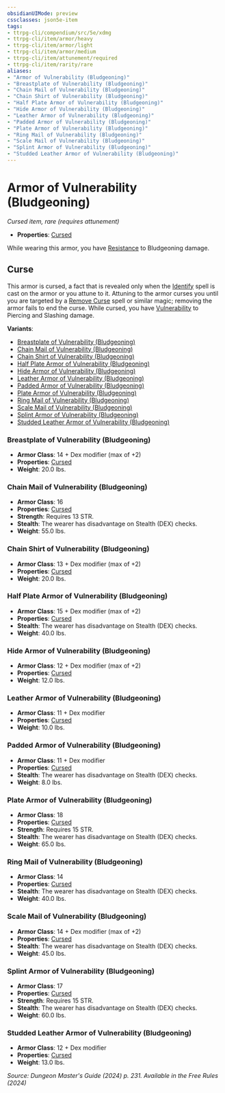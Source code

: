 ```yaml
---
obsidianUIMode: preview
cssclasses: json5e-item
tags:
- ttrpg-cli/compendium/src/5e/xdmg
- ttrpg-cli/item/armor/heavy
- ttrpg-cli/item/armor/light
- ttrpg-cli/item/armor/medium
- ttrpg-cli/item/attunement/required
- ttrpg-cli/item/rarity/rare
aliases: 
- "Armor of Vulnerability (Bludgeoning)"
- "Breastplate of Vulnerability (Bludgeoning)"
- "Chain Mail of Vulnerability (Bludgeoning)"
- "Chain Shirt of Vulnerability (Bludgeoning)"
- "Half Plate Armor of Vulnerability (Bludgeoning)"
- "Hide Armor of Vulnerability (Bludgeoning)"
- "Leather Armor of Vulnerability (Bludgeoning)"
- "Padded Armor of Vulnerability (Bludgeoning)"
- "Plate Armor of Vulnerability (Bludgeoning)"
- "Ring Mail of Vulnerability (Bludgeoning)"
- "Scale Mail of Vulnerability (Bludgeoning)"
- "Splint Armor of Vulnerability (Bludgeoning)"
- "Studded Leather Armor of Vulnerability (Bludgeoning)"
---
```

# Armor of Vulnerability (Bludgeoning)
*Cursed item, rare (requires attunement)*  


- **Properties**: [Cursed](2-Mechanics/CLI/rules/item-properties.md#Cursed%20Items)

While wearing this armor, you have [Resistance](2-Mechanics/CLI/rules/variant-rules/resistance-xphb.md) to Bludgeoning damage.

## Curse

This armor is cursed, a fact that is revealed only when the [Identify](2-Mechanics/CLI/spells/identify-xphb.md) spell is cast on the armor or you attune to it. Attuning to the armor curses you until you are targeted by a [Remove Curse](2-Mechanics/CLI/spells/remove-curse-xphb.md) spell or similar magic; removing the armor fails to end the curse. While cursed, you have [Vulnerability](2-Mechanics/CLI/rules/variant-rules/vulnerability-xphb.md) to Piercing and Slashing damage.

**Variants**:
- [Breastplate of Vulnerability (Bludgeoning)](#Breastplate%20of%20Vulnerability%20(Bludgeoning))
- [Chain Mail of Vulnerability (Bludgeoning)](#Chain%20Mail%20of%20Vulnerability%20(Bludgeoning))
- [Chain Shirt of Vulnerability (Bludgeoning)](#Chain%20Shirt%20of%20Vulnerability%20(Bludgeoning))
- [Half Plate Armor of Vulnerability (Bludgeoning)](#Half%20Plate%20Armor%20of%20Vulnerability%20(Bludgeoning))
- [Hide Armor of Vulnerability (Bludgeoning)](#Hide%20Armor%20of%20Vulnerability%20(Bludgeoning))
- [Leather Armor of Vulnerability (Bludgeoning)](#Leather%20Armor%20of%20Vulnerability%20(Bludgeoning))
- [Padded Armor of Vulnerability (Bludgeoning)](#Padded%20Armor%20of%20Vulnerability%20(Bludgeoning))
- [Plate Armor of Vulnerability (Bludgeoning)](#Plate%20Armor%20of%20Vulnerability%20(Bludgeoning))
- [Ring Mail of Vulnerability (Bludgeoning)](#Ring%20Mail%20of%20Vulnerability%20(Bludgeoning))
- [Scale Mail of Vulnerability (Bludgeoning)](#Scale%20Mail%20of%20Vulnerability%20(Bludgeoning))
- [Splint Armor of Vulnerability (Bludgeoning)](#Splint%20Armor%20of%20Vulnerability%20(Bludgeoning))
- [Studded Leather Armor of Vulnerability (Bludgeoning)](#Studded%20Leather%20Armor%20of%20Vulnerability%20(Bludgeoning))

### Breastplate of Vulnerability (Bludgeoning)

- **Armor Class**: 14 + Dex modifier (max of +2)
- **Properties**: [Cursed](2-Mechanics/CLI/rules/item-properties.md#Cursed%20Items)
- **Weight**: 20.0 lbs.

### Chain Mail of Vulnerability (Bludgeoning)

- **Armor Class**: 16
- **Properties**: [Cursed](2-Mechanics/CLI/rules/item-properties.md#Cursed%20Items)
- **Strength**: Requires 13 STR.
- **Stealth**: The wearer has disadvantage on Stealth (DEX) checks.
- **Weight**: 55.0 lbs.

### Chain Shirt of Vulnerability (Bludgeoning)

- **Armor Class**: 13 + Dex modifier (max of +2)
- **Properties**: [Cursed](2-Mechanics/CLI/rules/item-properties.md#Cursed%20Items)
- **Weight**: 20.0 lbs.

### Half Plate Armor of Vulnerability (Bludgeoning)

- **Armor Class**: 15 + Dex modifier (max of +2)
- **Properties**: [Cursed](2-Mechanics/CLI/rules/item-properties.md#Cursed%20Items)
- **Stealth**: The wearer has disadvantage on Stealth (DEX) checks.
- **Weight**: 40.0 lbs.

### Hide Armor of Vulnerability (Bludgeoning)

- **Armor Class**: 12 + Dex modifier (max of +2)
- **Properties**: [Cursed](2-Mechanics/CLI/rules/item-properties.md#Cursed%20Items)
- **Weight**: 12.0 lbs.

### Leather Armor of Vulnerability (Bludgeoning)

- **Armor Class**: 11 + Dex modifier
- **Properties**: [Cursed](2-Mechanics/CLI/rules/item-properties.md#Cursed%20Items)
- **Weight**: 10.0 lbs.

### Padded Armor of Vulnerability (Bludgeoning)

- **Armor Class**: 11 + Dex modifier
- **Properties**: [Cursed](2-Mechanics/CLI/rules/item-properties.md#Cursed%20Items)
- **Stealth**: The wearer has disadvantage on Stealth (DEX) checks.
- **Weight**: 8.0 lbs.

### Plate Armor of Vulnerability (Bludgeoning)

- **Armor Class**: 18
- **Properties**: [Cursed](2-Mechanics/CLI/rules/item-properties.md#Cursed%20Items)
- **Strength**: Requires 15 STR.
- **Stealth**: The wearer has disadvantage on Stealth (DEX) checks.
- **Weight**: 65.0 lbs.

### Ring Mail of Vulnerability (Bludgeoning)

- **Armor Class**: 14
- **Properties**: [Cursed](2-Mechanics/CLI/rules/item-properties.md#Cursed%20Items)
- **Stealth**: The wearer has disadvantage on Stealth (DEX) checks.
- **Weight**: 40.0 lbs.

### Scale Mail of Vulnerability (Bludgeoning)

- **Armor Class**: 14 + Dex modifier (max of +2)
- **Properties**: [Cursed](2-Mechanics/CLI/rules/item-properties.md#Cursed%20Items)
- **Stealth**: The wearer has disadvantage on Stealth (DEX) checks.
- **Weight**: 45.0 lbs.

### Splint Armor of Vulnerability (Bludgeoning)

- **Armor Class**: 17
- **Properties**: [Cursed](2-Mechanics/CLI/rules/item-properties.md#Cursed%20Items)
- **Strength**: Requires 15 STR.
- **Stealth**: The wearer has disadvantage on Stealth (DEX) checks.
- **Weight**: 60.0 lbs.

### Studded Leather Armor of Vulnerability (Bludgeoning)

- **Armor Class**: 12 + Dex modifier
- **Properties**: [Cursed](2-Mechanics/CLI/rules/item-properties.md#Cursed%20Items)
- **Weight**: 13.0 lbs.


*Source: Dungeon Master's Guide (2024) p. 231. Available in the Free Rules (2024)*